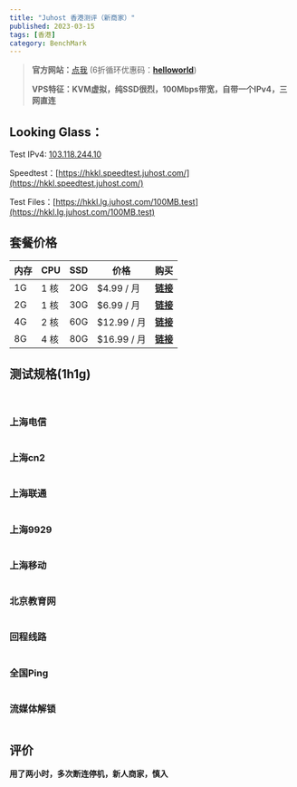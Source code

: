 ```yaml
---
title: "Juhost 香港测评（新商家）"
published: 2023-03-15
tags: [香港]
category: BenchMark
---
```


> **官方网站：**[点我](https://members.juhost.com/aff.php?aff=23) (6折循环优惠码：**[helloworld](https://members.juhost.com/aff.php?aff=23)**)
> 
> **VPS特征：KVM虚拟，纯SSD很烈，100Mbps带宽，自带一个IPv4，三网直连**

## **Looking Glass：**

Test IPv4: [103.118.244.10](https://hkkl.lg.juhost.com/)

Speedtest：[https://hkkl.speedtest.juhost.com/](https://hkkl.speedtest.juhost.com/)

Test Files：[https://hkkl.lg.juhost.com/100MB.test](https://hkkl.lg.juhost.com/100MB.test)

## 套餐价格

| **内存** | **CPU** | **SSD** | **价格** | **购买** |
| --- | --- | --- | --- | --- |
| 1G | 1 核 | 20G | $4.99 / 月 | **[链接](https://members.juhost.com/aff.php?aff=23&pid=1)** |
| 2G | 1 核 | 30G | $6.99 / 月 | **[链接](https://members.juhost.com/aff.php?aff=23&pid=2)** |
| 4G | 2 核 | 60G | $12.99 / 月 | **[链接](https://members.juhost.com/aff.php?aff=23&pid=3)** |
| 8G | 4 核 | 80G | $16.99 / 月 | **[链接](https://members.juhost.com/aff.php?aff=23&pid=4)** |

## 测试规格(1h1g)

<picture>
    <source srcset="https://s3.catcat.blog/images/2023/03/image-65.avif" type="image/avif">
    <source srcset="https://s3.catcat.blog/images/2023/03/image-65.webp" type="image/webp">
    <img src="https://s3.catcat.blog/images/2023/03/image-65.jpg" alt="" loading="lazy">
</picture>

<picture>
    <source srcset="https://s3.catcat.blog/images/2023/03/image-66.avif" type="image/avif">
    <source srcset="https://s3.catcat.blog/images/2023/03/image-66.webp" type="image/webp">
    <img src="https://s3.catcat.blog/images/2023/03/image-66.jpg" alt="" loading="lazy">
</picture>

### 上海电信

<picture>
    <source srcset="https://s3.catcat.blog/images/2023/03/image-67.avif" type="image/avif">
    <source srcset="https://s3.catcat.blog/images/2023/03/image-67.webp" type="image/webp">
    <img src="https://s3.catcat.blog/images/2023/03/image-67.jpg" alt="" loading="lazy">
</picture>

### 上海cn2

<picture>
    <source srcset="https://s3.catcat.blog/images/2023/03/image-68.avif" type="image/avif">
    <source srcset="https://s3.catcat.blog/images/2023/03/image-68.webp" type="image/webp">
    <img src="https://s3.catcat.blog/images/2023/03/image-68.jpg" alt="" loading="lazy">
</picture>

### 上海联通

<picture>
    <source srcset="https://s3.catcat.blog/images/2023/03/image-69.avif" type="image/avif">
    <source srcset="https://s3.catcat.blog/images/2023/03/image-69.webp" type="image/webp">
    <img src="https://s3.catcat.blog/images/2023/03/image-69.jpg" alt="" loading="lazy">
</picture>

### 上海9929

<picture>
    <source srcset="https://s3.catcat.blog/images/2023/03/image-70.avif" type="image/avif">
    <source srcset="https://s3.catcat.blog/images/2023/03/image-70.webp" type="image/webp">
    <img src="https://s3.catcat.blog/images/2023/03/image-70.jpg" alt="" loading="lazy">
</picture>

### 上海移动

<picture>
    <source srcset="https://s3.catcat.blog/images/2023/03/image-71.avif" type="image/avif">
    <source srcset="https://s3.catcat.blog/images/2023/03/image-71.webp" type="image/webp">
    <img src="https://s3.catcat.blog/images/2023/03/image-71.jpg" alt="" loading="lazy">
</picture>

### 北京教育网

<picture>
    <source srcset="https://s3.catcat.blog/images/2023/03/image-72.avif" type="image/avif">
    <source srcset="https://s3.catcat.blog/images/2023/03/image-72.webp" type="image/webp">
    <img src="https://s3.catcat.blog/images/2023/03/image-72.jpg" alt="" loading="lazy">
</picture>

### 回程线路

<picture>
    <source srcset="https://s3.catcat.blog/images/2023/03/image-74.avif" type="image/avif">
    <source srcset="https://s3.catcat.blog/images/2023/03/image-74.webp" type="image/webp">
    <img src="https://s3.catcat.blog/images/2023/03/image-74.jpg" alt="" loading="lazy">
</picture>

### 全国Ping

<picture>
    <source srcset="https://s3.catcat.blog/images/2023/03/image-75.avif" type="image/avif">
    <source srcset="https://s3.catcat.blog/images/2023/03/image-75.webp" type="image/webp">
    <img src="https://s3.catcat.blog/images/2023/03/image-75.jpg" alt="" loading="lazy">
</picture>

### 流媒体解锁

<picture>
    <source srcset="https://s3.catcat.blog/images/2023/03/image-76.avif" type="image/avif">
    <source srcset="https://s3.catcat.blog/images/2023/03/image-76.webp" type="image/webp">
    <img src="https://s3.catcat.blog/images/2023/03/image-76.jpg" alt="" loading="lazy">
</picture>

## 评价

**用了两小时，多次断连停机，新人商家，慎入**
